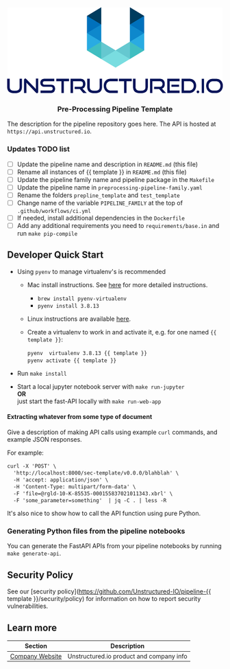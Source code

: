 <h3 align="center">
  <img src="img/unstructured_logo.png" height="200">
</h3>

<h3 align="center">
  <p>Pre-Processing Pipeline Template</p>
</h3>


The description for the pipeline repository goes here.
The API is hosted at `https://api.unstructured.io`.

### Updates TODO list

- [ ] Update the pipeline name and description in `README.md` (this file)
- [ ] Rename all instances of {{ template }} in `README.md` (this file)
- [ ] Update the pipeline family name and pipeline package in the `Makefile`
- [ ] Update the pipeline name in `preprocessing-pipeline-family.yaml`
- [ ] Rename the folders `prepline_template` and `test_template`
- [ ] Change name of the variable `PIPELINE_FAMILY` at the top of `.github/workflows/ci.yml`
- [ ] If needed, install additional dependencies in the `Dockerfile`
- [ ] Add any additional requirements you need to `requirements/base.in` and run `make pip-compile`

## Developer Quick Start

* Using `pyenv` to manage virtualenv's is recommended
	* Mac install instructions. See [here](https://github.com/Unstructured-IO/community#mac--homebrew) for more detailed instructions.
		* `brew install pyenv-virtualenv`
	  * `pyenv install 3.8.13`
  * Linux instructions are available [here](https://github.com/Unstructured-IO/community#linux).

  * Create a virtualenv to work in and activate it, e.g. for one named `{{ template }}`:

	`pyenv  virtualenv 3.8.13 {{ template }}` <br />
	`pyenv activate {{ template }}`

* Run `make install`
* Start a local jupyter notebook server with `make run-jupyter` <br />
	**OR** <br />
	just start the fast-API locally with `make run-web-app`

#### Extracting whatever from some type of document

Give a description of making API calls using example `curl` commands, and example JSON responses.

For example:
```
curl -X 'POST' \
  'http://localhost:8000/sec-template/v0.0.0/blahblah' \
  -H 'accept: application/json' \
  -H 'Content-Type: multipart/form-data' \
  -F 'file=@rgld-10-K-85535-000155837021011343.xbrl' \
  -F 'some_parameter=something'  | jq -C . | less -R
```

It's also nice to show how to call the API function using pure Python.

### Generating Python files from the pipeline notebooks

You can generate the FastAPI APIs from your pipeline notebooks by running `make generate-api`.

## Security Policy

See our [security policy](https://github.com/Unstructured-IO/pipeline-{{ template }}/security/policy) for
information on how to report security vulnerabilities.

## Learn more

| Section | Description |
|-|-|
| [Company Website](https://unstructured.io) | Unstructured.io product and company info |
